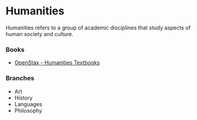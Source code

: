 # Humanities

Humanities refers to a group of academic disciplines that study aspects of human society and culture.

### Books

* [OpenStax - Humanities Textbooks](https://openstax.org/subjects/humanities)

### Branches

* Art
* History
* Languages
* Philosophy
